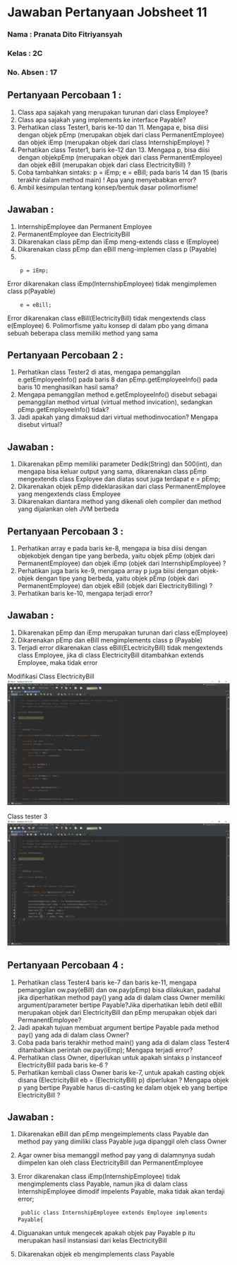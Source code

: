 # Jawaban Pertanyaan Jobsheet 11

### Nama : Pranata Dito Fitriyansyah

### Kelas : 2C

### No. Absen : 17

## Pertanyaan Percobaan 1 :

1. Class apa sajakah yang merupakan turunan dari class Employee?
2. Class apa sajakah yang implements ke interface Payable?
3. Perhatikan class Tester1, baris ke-10 dan 11. Mengapa e, bisa diisi dengan objek pEmp (merupakan objek dari class PermanentEmployee) dan objek iEmp (merupakan objek dari class
InternshipEmploye) ?
4. Perhatikan class Tester1, baris ke-12 dan 13. Mengapa p, bisa diisi dengan objekpEmp (merupakan objek dari class
PermanentEmployee) dan objek eBill (merupakan objek dari class
ElectricityBill) ?
5. Coba tambahkan sintaks:
        p = iEmp;
        e = eBill;
pada baris 14 dan 15 (baris terakhir dalam method main) ! Apa yang
menyebabkan error?
6. Ambil kesimpulan tentang konsep/bentuk dasar polimorfisme!

## Jawaban :
1. InternshipEmployee dan Permanent Employee
2. PermanentEmployee dan ElectricityBill
3. Dikarenakan class pEmp dan iEmp meng-extends class e (Employee)
4. Dikarenakan class pEmp dan eBill meng-implemen class p (Payable)
5. 
        
        p = iEmp; 
Error dikarenakan class iEmp(InternshipEmployee) tidak mengimplemen class p(Payable)
        
        e = eBill;
Error dikarenakan class eBill(ElectricityBill) tidak mengextends class e(Employee)
6. Polimorfisme yaitu konsep di dalam pbo yang dimana sebuah beberapa class memiliki method yang sama

## Pertanyaan Percobaan 2 :
1. Perhatikan class Tester2 di atas, mengapa pemanggilan
e.getEmployeeInfo() pada baris 8 dan pEmp.getEmployeeInfo() pada baris 10 menghasilkan hasil sama?
2. Mengapa pemanggilan method e.getEmployeeInfo() disebut sebagai pemanggilan method virtual (virtual method invication), sedangkan pEmp.getEmployeeInfo() tidak?
3. Jadi apakah yang dimaksud dari virtual methodinvocation? Mengapa disebut virtual?

## Jawaban :
1. Dikarenakan pEmp memiliki parameter Dedik(String) dan 500(int), dan mengapa bisa keluar output yang sama, dikarenakan class pEmp mengextends class Exployee dan diatas sout juga terdapat e = pEmp;
2. Dikarenakan objek pEmp dideklarasikan dari class PermanentEmployee yang mengextends class Employee
3. Dikarenakan diantara method yang dikenali
oleh compiler dan method yang dijalankan oleh JVM berbeda

## Pertanyaan Percobaan 3 :
1. Perhatikan array e pada baris ke-8, mengapa ia bisa diisi dengan objekobjek dengan tipe yang berbeda, yaitu objek pEmp (objek dari PermanentEmployee) dan objek iEmp (objek dari InternshipEmployee) ?
2. Perhatikan juga baris ke-9, mengapa array p juga biisi dengan objek-objek dengan tipe yang berbeda, yaitu objek pEmp (objek dari PermanentEmployee) dan objek eBill (objek dari ElectricityBilling) ?
3. Perhatikan baris ke-10, mengapa terjadi error?

## Jawaban :
1. Dikarenakan pEmp dan iEmp merupakan turunan dari class e(Employee)
2. Dikarenakan pEmp dan eBill mengimplements class p (Payable)
3. Terjadi error dikarenakan class eBill(ELectricityBill) tidak mengextends class Employee, jika di class ElectricityBill ditambahkan extends Employee, maka tidak error

Modifikasi Class ElectricityBill
<img src="percobaan3 (1).png">

Class tester 3
<img src="percobaan3 (2).png">

## Pertanyaan Percobaan 4 :
1. Perhatikan class Tester4 baris ke-7 dan baris ke-11, mengapa pemanggilan ow.pay(eBill) dan ow.pay(pEmp) bisa dilakukan, padahal jika diperhatikan method pay() yang ada di dalam class Owner memiliki argument/parameter bertipe Payable?Jika diperhatikan lebih detil eBill merupakan objek dari ElectricityBill dan pEmp merupakan objek dari PermanentEmployee?
2. Jadi apakah tujuan membuat argument bertipe Payable pada method pay() yang ada di dalam class Owner?
3. Coba pada baris terakhir method main() yang ada di dalam class Tester4 ditambahkan perintah ow.pay(iEmp); Mengapa terjadi error?
4. Perhatikan class Owner, diperlukan untuk apakah sintaks p
instanceof ElectricityBill pada baris ke-6 ?
5. Perhatikan kembali class Owner baris ke-7, untuk apakah casting objek disana (ElectricityBill eb = (ElectricityBill) p) diperlukan ? Mengapa objek p yang bertipe Payable harus di-casting ke dalam objek eb yang bertipe ElectricityBill ?

## Jawaban :
1. Dikarenakan eBill dan pEmp mengeimplements class Payable dan method pay yang dimiliki class Payable juga dipanggil oleh class Owner
2. Agar owner bisa memanggil method pay yang di dalamnynya sudah diimpelen kan oleh class ElectricityBill dan PermanentEmployee
3. Error dikarenakan class iEmp(InternshipEmployee) tidak mengimplements class Payable, namun jika di dalam class InternshipEmployee dimodif impelents Payable, maka tidak akan terdaji error;

        public class InternshipEmployee extends Employee implements Payable{
4. Diguanakan untuk mengecek apakah objek pay Payable p itu merupakan hasil instansiasi dari kelas ElectricityBill
5. Dikarenakan objek eb mengimplements class Payable